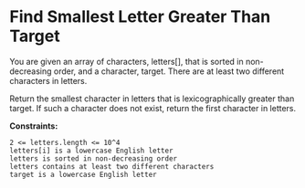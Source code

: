 # Find Smallest Letter Greater Than Target

You are given an array of characters, letters[], that is sorted in non-decreasing order, and a character, target. There are at least two different characters in letters.

Return the smallest character in letters that is lexicographically greater than target. If such a character does not exist, return the first character in letters.

**Constraints:**

```text
2 <= letters.length <= 10^4
letters[i] is a lowercase English letter
letters is sorted in non-decreasing order
letters contains at least two different characters
target is a lowercase English letter
```
